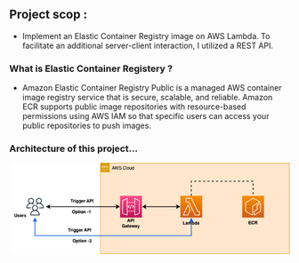 ## Project scop :
  - Implement an Elastic Container Registry image on AWS Lambda. To facilitate an additional server-client interaction, I utilized a REST API.

### What is Elastic Container Registery ?
  - Amazon Elastic Container Registry Public is a managed AWS container image registry service that is secure, scalable, and reliable.
Amazon ECR supports public image repositories with resource-based permissions using AWS IAM so that specific users can access your public repositories to push images.
  

### Architecture of this project...

![image](architecture.png)
